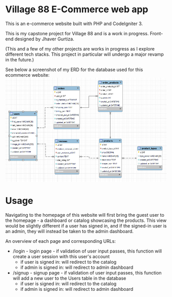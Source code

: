 # Village 88 E-Commerce web app
This is an e-commerce website built with PHP and CodeIgniter 3.

This is my capstone project for Village 88 and is a work in progress. Front-end designed by Jhaver Gurtiza.

(This and a few of my other projects are works in progress as I explore different tech stacks. This project in particular will undergo a major revamp in the future.)

See below a screenshot of my ERD for the database used for this ecommerce website:
![My database ERD for the ecommerce web app](/resources/ERD_10.png)

# Usage
Navigating to the homepage of this website will first bring the guest user to the homepage - a dashboard or catalog showcasing the products. This view would be slightly different if a user has signed in, and if the signed-in user is an admin, they will instead be taken to the admin dashboard.

An overview of each page and corresponding URLs:
* /login - login page - if validation of user input passes, this function will create a user session with this user's account
    * if user is signed in: will redirect to the catalog
    * if admin is signed in: will redirect to admin dashboard
* /signup - signup page - if validation of user input passes, this function will add a new user to the Users table in the database
    * if user is signed in: will redirect to the catalog
    * if admin is signed in: will redirect to admin dashboard
